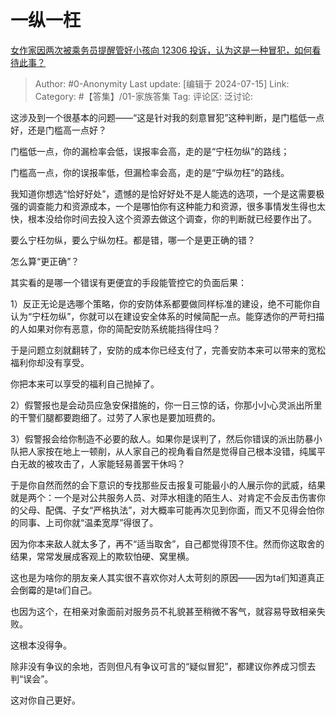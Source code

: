 # 一纵一枉
[女作家因两次被乘务员提醒管好小孩向 12306 投诉，认为这是一种冒犯，如何看待此事？](https://www.zhihu.com/question/614210956/answer/3562757387)

> Author: #0-Anonymity
> Last update: [编辑于 2024-07-15]
> Link:
> Category: #【答集】/01-家族答集 
> Tag: 
> 评论区:
> 泛讨论:

这涉及到一个很基本的问题——“这是针对我的刻意冒犯”这种判断，是门槛低一点好，还是门槛高一点好？

门槛低一点，你的漏检率会低，误报率会高，走的是“宁枉勿纵”的路线；

门槛高一点，你的误报率低，但漏检率会高，走的是“宁纵勿枉”的路线。

我知道你想选“恰好好处”，遗憾的是恰好好处不是人能选的选项，一个是这需要极强的调查能力和资源成本，一个是哪怕你有这种能力和资源，很多事情发生得也太快，根本没给你时间去投入这个资源去做这个调查，你的判断就已经要作出了。

要么宁枉勿纵，要么宁纵勿枉。都是错，哪一个是更正确的错？

怎么算“更正确”？

其实看的是哪一个错误有更便宜的手段能管控它的负面后果：

1）反正无论是选哪个策略，你的安防体系都要做同样标准的建设，绝不可能你自认为“宁枉勿纵”，你就可以在建设安全体系的时候简配一点。能穿透你的严苛扫描的人如果对你有恶意，你的简配安防系统能挡得住吗？

于是问题立刻就翻转了，安防的成本你已经支付了，完善安防本来可以带来的宽松福利你却没有享受。

你把本来可以享受的福利自己抛掉了。

2）假警报也是会动员应急安保措施的，你一日三惊的话，你那小小心灵派出所里的干警们腿都要跑细了。过劳了人家也是要加班费的。

3）假警报会给你制造不必要的敌人。如果你是误判了，然后你错误的派出防暴小队把人家按在地上一顿削，从人家自己的视角看自然是觉得自己根本没错，纯属平白无故的被攻击了，人家能轻易善罢干休吗？

于是你自然而然的会下意识的专找那些反击报复可能最小的人展示你的武威，结果就是两个：一个是对公共服务人员、对萍水相逢的陌生人、对肯定不会反击伤害你的父母、配偶、子女“严格执法”，对大概率可能再次见到你面，而又不见得会怕你的同事、上司你就“温柔宽厚”得很了。

因为你本来敌人就太多了，再不“适当取舍”，自己都觉得顶不住。然而你这取舍的结果，常常发展成客观上的欺软怕硬、窝里横。

这也是为啥你的朋友亲人其实很不喜欢你对人太苛刻的原因——因为ta们知道真正会倒霉的是ta们自己。

也因为这个，在相亲对象面前对服务员不礼貌甚至稍微不客气，就容易导致相亲失败。

这根本没得争。

除非没有争议的余地，否则但凡有争议可言的“疑似冒犯”，都建议你养成习惯去判“误会”。

这对你自己更好。